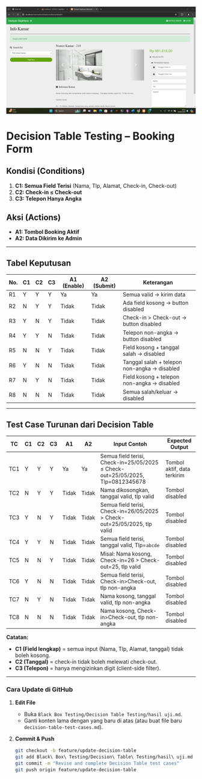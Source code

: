 ![bpath](./infokamar1.png)


# Decision Table Testing – Booking Form

## Kondisi (Conditions)
1. **C1: Semua Field Terisi** (Nama, Tlp, Alamat, Check-in, Check-out)  
2. **C2: Check-in ≤ Check-out**  
3. **C3: Telepon Hanya Angka**  

## Aksi (Actions)
- **A1: Tombol Booking Aktif**  
- **A2: Data Dikirim ke Admin**  

---

## Tabel Keputusan

| No. | C1  | C2  | C3  | A1 (Enable) | A2 (Submit) | Keterangan                                    |
|-----|-----|-----|-----|-------------|-------------|-----------------------------------------------|
| R1  | Y   | Y   | Y   | Ya          | Ya          | Semua valid → kirim data                       |
| R2  | N   | Y   | Y   | Tidak       | Tidak       | Ada field kosong → button disabled             |
| R3  | Y   | N   | Y   | Tidak       | Tidak       | Check-in > Check-out → button disabled         |
| R4  | Y   | Y   | N   | Tidak       | Tidak       | Telepon non-angka → button disabled            |
| R5  | N   | N   | Y   | Tidak       | Tidak       | Field kosong + tanggal salah → disabled        |
| R6  | Y   | N   | N   | Tidak       | Tidak       | Tanggal salah + telepon non-angka → disabled   |
| R7  | N   | Y   | N   | Tidak       | Tidak       | Field kosong + telepon non-angka → disabled    |
| R8  | N   | N   | N   | Tidak       | Tidak       | Semua salah/keluar → disabled                  |

---

## Test Case Turunan dari Decision Table

| TC  | C1  | C2   | C3   | A1  | A2  | Input Contoh                                                                 | Expected Output            |
|-----|-----|------|------|-----|-----|------------------------------------------------------------------------------|----------------------------|
| TC1 | Y   | Y    | Y    | Ya  | Ya  | Semua field terisi, Check-in=25/05/2025 ≤ Check-out=25/05/2025, Tlp=0812345678 | Tombol aktif, data terkirim |
| TC2 | N   | Y    | Y    | Tidak | Tidak | Nama dikosongkan, tanggal valid, tlp valid                                   | Tombol disabled            |
| TC3 | Y   | N    | Y    | Tidak | Tidak | Semua field terisi, Check-in=26/05/2025 > Check-out=25/05/2025, tlp valid      | Tombol disabled            |
| TC4 | Y   | Y    | N    | Tidak | Tidak | Semua field terisi, tanggal valid, Tlp=`abcde`                                | Tombol disabled            |
| TC5 | N   | N    | Y    | Tidak | Tidak | Misal: Nama kosong, Check-in=26 > Check-out=25, tlp valid                     | Tombol disabled            |
| TC6 | Y   | N    | N    | Tidak | Tidak | Semua field terisi, Check-in>Check-out, tlp non-angka                          | Tombol disabled            |
| TC7 | N   | Y    | N    | Tidak | Tidak | Nama kosong, tanggal valid, tlp non-angka                                     | Tombol disabled            |
| TC8 | N   | N    | N    | Tidak | Tidak | Nama kosong, Check-in>Check-out, tlp non-angka                                | Tombol disabled            |

**Catatan:**
- **C1 (Field lengkap)** = semua input (Nama, Tlp, Alamat, tanggal) tidak boleh kosong.  
- **C2 (Tanggal)** = check-in tidak boleh melewati check-out.  
- **C3 (Telepon)** = hanya mengizinkan digit (client-side filter).

---

### Cara Update di GitHub

1. **Edit File**  
   - Buka `Black Box Testing/Decision Table Testing/hasil uji.md`.  
   - Ganti konten lama dengan yang baru di atas (atau buat file baru `decision-table-test-cases.md`).  

2. **Commit & Push**  
   ```bash
   git checkout -b feature/update-decision-table
   git add Black\ Box\ Testing/Decision\ Table\ Testing/hasil\ uji.md
   git commit -m "Revise and complete Decision Table test cases"
   git push origin feature/update-decision-table
